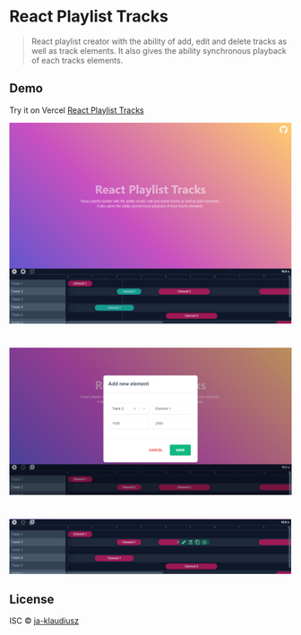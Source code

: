 # React Playlist Tracks

> React playlist creator with the ability of add, edit and delete tracks as well as track elements. It also gives the ability synchronous playback of each tracks elements.

## Demo

Try it on Vercel [React Playlist Tracks](https://react-playlist-tracks.vercel.app/)

<div align="center">
  <a href="https://react-playlist-tracks.vercel.app" title="React Playlist Tracks">
      <img src="https://raw.githubusercontent.com/ja-klaudiusz/react-playlist-tracks/main/public/images/screen.png" alt="React Playlist Tracks" />
  </a>
</div>

<div align="center" style="padding-top: 40px;">
  <a href="https://react-playlist-tracks.vercel.app" title="React Playlist Tracks - Add new element">
      <img src="https://raw.githubusercontent.com/ja-klaudiusz/react-playlist-tracks/main/public/images/screen3.png" alt="React Playlist Tracks - Add new element" />
  </a>
</div>

<div align="center" style="padding-top: 40px;">
  <a href="https://react-playlist-tracks.vercel.app" title="React Playlist Tracks - Edit element on right click">
      <img src="https://raw.githubusercontent.com/ja-klaudiusz/react-playlist-tracks/main/public/images/screen2.png" alt="React Playlist Tracks - Edit element on right click" />
  </a>
</div>

## License

ISC © [ja-klaudiusz](https://github.com/ja-klaudiusz)
